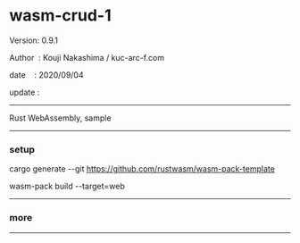 ﻿# wasm-crud-1

 Version: 0.9.1

 Author  : Kouji Nakashima / kuc-arc-f.com

 date    : 2020/09/04

 update :

***

Rust WebAssembly, sample 

***
### setup
cargo generate --git https://github.com/rustwasm/wasm-pack-template

wasm-pack build --target=web

***
### more


***

